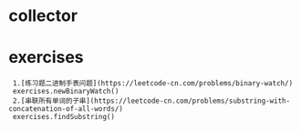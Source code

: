 # collector

# exercises
     1.[练习题二进制手表问题](https://leetcode-cn.com/problems/binary-watch/)
     exercises.newBinaryWatch()
     2.[串联所有单词的子串](https://leetcode-cn.com/problems/substring-with-concatenation-of-all-words/)
     exercises.findSubstring()